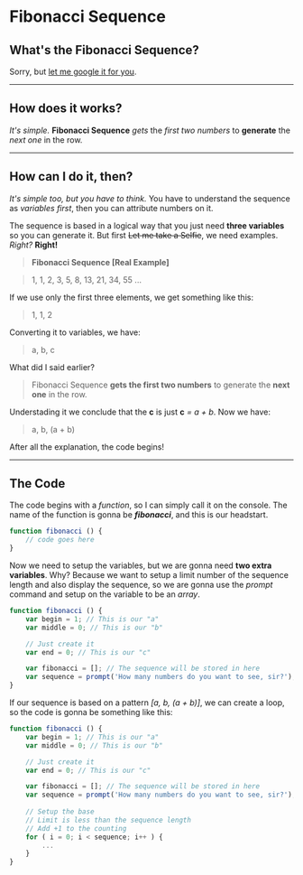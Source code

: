 # Fibonacci Sequence

## What's the Fibonacci Sequence?
Sorry, but [let me google it for you](http://lmgtfy.com/?q=Fibonacci+Sequence).
***
## How does it works?
*It's simple.*
**Fibonacci Sequence** *gets* the *first two numbers* to **generate** the *next one* in the row.
***
## How can I do it, then?
*It's simple too, but you have to think.*
You have to understand the sequence as *variables first*, then you can attribute numbers on it.

The sequence is based in a logical way that you just need **three variables** so you can generate it. But first ~~Let me take a Selfie~~, we need examples. *Right?* **Right!**

> **Fibonacci Sequence [Real Example]**

> 1, 1, 2, 3, 5, 8, 13, 21, 34, 55 ...

If we use only the first three elements, we get something like this:
> 1, 1, 2

Converting it to variables, we have:
> a, b, c

What did I said earlier?
> Fibonacci Sequence **gets the first two numbers** to generate the **next one** in the row.

Understading it we conclude that the **c** is just **c** *= a + b*. Now we have:
> a, b, (a + b)

After all the explanation, the code begins!
***
## The Code
The code begins with a *function*, so I can simply call it on the console. The name of the function is gonna be **_fibonacci_**, and this is our headstart.

```javascript
function fibonacci () {
	// code goes here
}
```

Now we need to setup the variables, but we are gonna need **two extra variables**. Why? Because we want to setup a limit number of the sequence length and also display the sequence, so we are gonna use the *prompt* command and setup on the variable to be an *array*.

```javascript
function fibonacci () {
	var begin = 1; // This is our "a"
	var middle = 0; // This is our "b"

	// Just create it
	var end = 0; // This is our "c"

	var fibonacci = []; // The sequence will be stored in here
	var sequence = prompt('How many numbers do you want to see, sir?'); // And now we have our limit
}
```

If our sequence is based on a pattern *[a, b, (a + b)]*, we can create a loop, so the code is gonna be something like this:

```javascript
function fibonacci () {
	var begin = 1; // This is our "a"
	var middle = 0; // This is our "b"

	// Just create it
	var end = 0; // This is our "c"

	var fibonacci = []; // The sequence will be stored in here
	var sequence = prompt('How many numbers do you want to see, sir?'); // And now we have our limit
	
	// Setup the base
	// Limit is less than the sequence length
	// Add +1 to the counting
	for ( i = 0; i < sequence; i++ ) {
		...
	}
}
```
